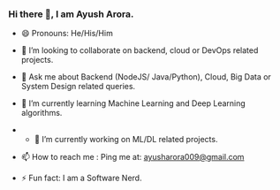 ### Hi there 👋, I am Ayush Arora.

<!--
**aroraayush/aroraayush** is a ✨ _special_ ✨ repository because its `README.md` (this file) appears on your GitHub profile.
-->
- 😄 Pronouns: He/His/Him
- 👯 I’m looking to collaborate on backend, cloud or DevOps related projects.
- 💬 Ask me about Backend (NodeJS/ Java/Python), Cloud, Big Data or System Design related queries.

- 🌱 I’m currently learning Machine Learning and Deep Learning algorithms.
- - 🔭 I’m currently working on ML/DL related projects.
- 📫 How to reach me : Ping me at: ayusharora009@gmail.com
- ⚡ Fun fact: I am a Software Nerd.

